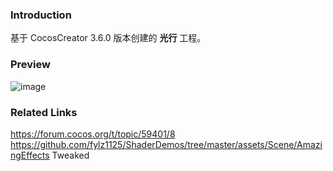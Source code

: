 ### Introduction
基于 CocosCreator 3.6.0 版本创建的 **光行** 工程。

### Preview
![image](../../../gif/202207/2022070410.gif)

### Related Links
https://forum.cocos.org/t/topic/59401/8        
https://github.com/fylz1125/ShaderDemos/tree/master/assets/Scene/AmazingEffects Tweaked